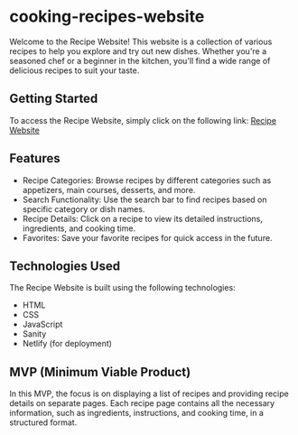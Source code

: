 # cooking-recipes-website

Welcome to the Recipe Website! This website is a collection of various recipes to help you explore and try out new dishes. Whether you're a seasoned chef or a beginner in the kitchen, you'll find a wide range of delicious recipes to suit your taste.

## Getting Started

To access the Recipe Website, simply click on the following link: [Recipe Website](https://main--bucolic-croissant-b1c4be.netlify.app/_app/recipes/index.html)

## Features

- Recipe Categories: Browse recipes by different categories such as appetizers, main courses, desserts, and more.
- Search Functionality: Use the search bar to find recipes based on specific category or dish names.
- Recipe Details: Click on a recipe to view its detailed instructions, ingredients, and cooking time.
- Favorites: Save your favorite recipes for quick access in the future.


## Technologies Used

The Recipe Website is built using the following technologies:

- HTML
- CSS
- JavaScript
- Sanity
- Netlify (for deployment)

## MVP (Minimum Viable Product)

In this MVP, the focus is on displaying a list of recipes and providing recipe details on separate pages. Each recipe page contains all the necessary information, such as ingredients, instructions, and cooking time, in a structured format. 
